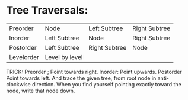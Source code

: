 # Tree Traversals:

| |  | | |  
| -- | -- | -- | --|  
|Preorder | Node | Left Subtree | Right Subtree |
|Inorder | Left Subtree | Node | Right Subtree|
|Postorder | Left Subtree | Right Subtree | Node|
|Levelorder | Level by level|||

TRICK:
Preorder ; Point towards right.
Inorder: Point upwards.
Postorder Point towards left.
And trace the given tree, from root node in anti-clockwise direction. When you find yourself pointing exactly toward the node, write that node down.


